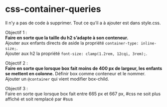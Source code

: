 # css-container-queries

Il n’y a pas de code à supprimer. Tout ce qu’il a à ajouter est dans style.css.

Objectif 1 :  
**Faire en sorte que la taille du h2 s’adapte à son conteneur.**  
Ajouter aux enfants directs de aside la propriété `container-type: inline-size;`.  
Ajouter aux h2 la propriété `font-size: clamp(1.2rem, 12cqi, 3rem);`.

Objectif 2 :  
**Faire en sorte que lorsque box fait moins de 400 px de largeur, les enfants se mettent en colonne.**
Définir box comme conteneur et le nommer.  
Ajouter un `@container` qui vient modifier box-child.

Objectif 3 :  
Faire en sorte que lorsque box fait entre 665 px et 667 px, #css ne soit plus affiché et soit remplacé par #sus

